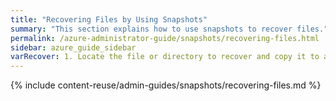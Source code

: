 ```yaml
---
title: "Recovering Files by Using Snapshots"
summary: "This section explains how to use snapshots to recover files."
permalink: /azure-administrator-guide/snapshots/recovering-files.html
sidebar: azure_guide_sidebar
varRecover: 1. Locate the file or directory to recover and copy it to a new location.
---
```


{% include content-reuse/admin-guides/snapshots/recovering-files.md %}

